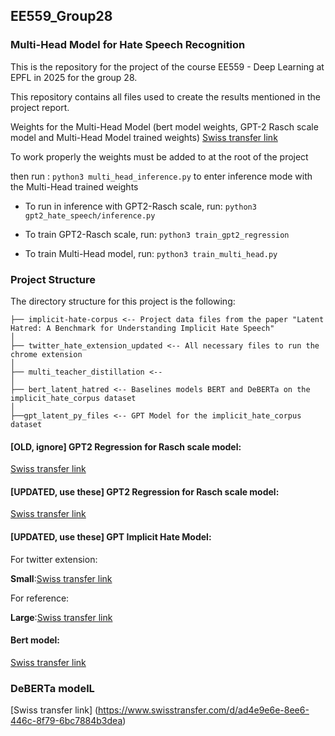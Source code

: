 ## EE559_Group28

### Multi-Head Model for Hate Speech Recognition

This is the repository for the project of the course EE559 - Deep Learning at EPFL in 2025 for the group 28.

This repository contains all files used to create the results mentioned in the project report. 

Weights for the Multi-Head Model (bert model weights, GPT-2 Rasch scale model and Multi-Head Model trained weights)
[Swiss transfer link](https://www.swisstransfer.com/d/64d5427c-63ee-4bdd-ba31-fe343f1d409b)

To work properly the weights must be added to at the root of the project

then run : 
`python3 multi_head_inference.py` to enter inference mode with the Multi-Head trained weights

- To run in inference with GPT2-Rasch scale, run:
`python3 gpt2_hate_speech/inference.py`

- To train GPT2-Rasch scale, run:
`python3 train_gpt2_regression`

- To train Multi-Head model, run:
`python3 train_multi_head.py` 



### Project Structure

The directory structure for this project is the following:

```
├── implicit-hate-corpus <-- Project data files from the paper "Latent Hatred: A Benchmark for Understanding Implicit Hate Speech" 
│ 
├── twitter_hate_extension_updated <-- All necessary files to run the chrome extension
│
├── multi_teacher_distillation <-- 
│
├── bert_latent_hatred <-- Baselines models BERT and DeBERTa on the implicit_hate_corpus dataset
│
├──gpt_latent_py_files <-- GPT Model for the implicit_hate_corpus dataset
```




#### [OLD, ignore] GPT2 Regression for Rasch scale model:

[Swiss transfer link](https://www.swisstransfer.com/d/a953c5bd-5503-4944-934e-e4ad579719ca)

#### [UPDATED, use these] GPT2 Regression for Rasch scale model:

[Swiss transfer link](https://www.swisstransfer.com/d/30e38139-bb15-45c7-b0be-cc02d44ba79a)


#### [UPDATED, use these] GPT Implicit Hate Model:

For twitter extension:

**Small**:[Swiss transfer link](https://www.swisstransfer.com/d/1dc8448b-50c7-4a66-882b-78b8e1b3f938)

For reference:

**Large**:[Swiss transfer link](https://www.swisstransfer.com/d/bc9c2a00-9ec9-4996-8b25-fa2e890ecbe7)


#### Bert model:
[Swiss transfer link](https://www.swisstransfer.com/d/e9ae2ef0-f406-4d08-91a4-39344d89d5b8)

### DeBERTa modelL

[Swiss transfer link] (https://www.swisstransfer.com/d/ad4e9e6e-8ee6-446c-8f79-6bc7884b3dea)
